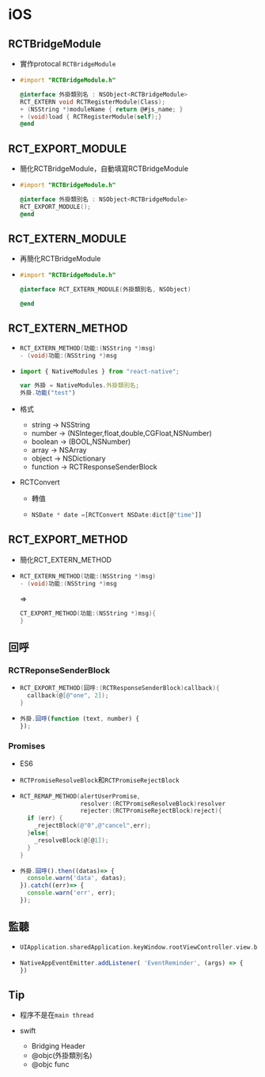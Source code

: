 # iOS



## RCTBridgeModule

* 實作protocal `RCTBridgeModule`

* ```objective-c
  #import "RCTBridgeModule.h"

  @interface 外掛類別名 : NSObject<RCTBridgeModule>
  RCT_EXTERN void RCTRegisterModule(Class);
  + (NSString *)moduleName { return @#js_name; }
  + (void)load { RCTRegisterModule(self);}
  @end
  ```




## RCT_EXPORT_MODULE

* 簡化RCTBridgeModule，自動填寫RCTBridgeModule

* ```objective-c
  #import "RCTBridgeModule.h"

  @interface 外掛類別名 : NSObject<RCTBridgeModule>
  RCT_EXPORT_MODULE();
  @end
  ```




## RCT_EXTERN_MODULE

* 再簡化RCTBridgeModule

* ```objective-c
  #import "RCTBridgeModule.h"

  @interface RCT_EXTERN_MODULE(外掛類別名, NSObject)

  @end
  ```




## RCT_EXTERN_METHOD

* ```objective-c
  RCT_EXTERN_METHOD(功能:(NSString *)msg)
  - (void)功能:(NSString *)msg
  ```

* ```javascript
  import { NativeModules } from "react-native";

  var 外掛 = NativeModules.外掛類別名;
  外掛.功能("test")
  ```

* 格式

  * string -> NSString
  * number -> (NSInteger,float,double,CGFloat,NSNumber)
  * boolean -> (BOOL,NSNumber)
  * array -> NSArray
  * object -> NSDictionary
  * function -> RCTResponseSenderBlock

* RCTConvert

  * 轉值

  * ```javascript
    NSDate * date =[RCTConvert NSDate:dict[@"time"]]
    ```




## RCT_EXPORT_METHOD

* 簡化RCT_EXTERN_METHOD


* ```objective-c
  RCT_EXTERN_METHOD(功能:(NSString *)msg)
  - (void)功能:(NSString *)msg
  ```

  =>

  ```objective-c
  CT_EXPORT_METHOD(功能:(NSString *)msg){
  }
  ```




## 回呼

### RCTReponseSenderBlock

* ```objective-c
  RCT_EXPORT_METHOD(回呼:(RCTResponseSenderBlock)callback){
    callback(@[@"one", 2]);
  }
  ```

* ```javascript
  外掛.回呼(function (text, number) {
  });
  ```


###  Promises

* ES6

* `RCTPromiseResolveBlock`和`RCTPromiseRejectBlock`

* ```objective-c
  RCT_REMAP_METHOD(alertUserPromise, 
                   resolver:(RCTPromiseResolveBlock)resolver 
                   rejecter:(RCTPromiseRejectBlock)reject){
    if (err) {
      _rejectBlock(@"0",@"cancel",err);
    }else{
      _resolveBlock(@[@1]);
    }
  }
  ```

* ```javascript
  外掛.回呼().then((datas)=> {
    console.warn('data', datas);
  }).catch((err)=> {
    console.warn('err', err);
  });
  ```




## 監聽

* ```objective-c
  UIApplication.sharedApplication.keyWindow.rootViewController.view.bridge.eventDispatcher sendAppEventWithName:@"EventReminder" body:@{@"msg":@"成功"}];
  ```

* ```javascript
  NativeAppEventEmitter.addListener( 'EventReminder', (args) => {
  })
  ```




## Tip

* 程序不是在`main thread`

* swift

  * Bridging Header
  * @objc(外掛類別名)  
  * @objc func 
